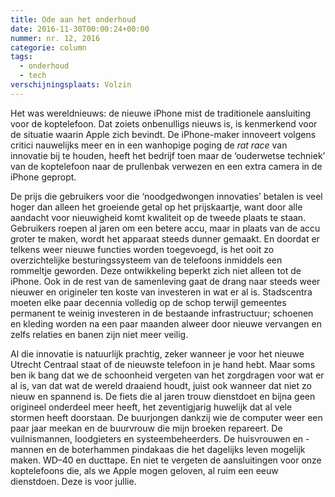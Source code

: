 ```yaml
---
title: Ode aan het onderhoud
date: 2016-11-30T00:00:24+00:00
nummer: nr. 12, 2016
categorie: column
tags:
  - onderhoud
  - tech
verschijningsplaats: Volzin
---
```

Het was wereldnieuws: de nieuwe iPhone mist de traditionele aansluiting voor de koptelefoon. Dat zoiets onbenulligs nieuws is, is kenmerkend voor de situatie waarin Apple zich bevindt. De iPhone-maker innoveert volgens critici nauwelijks meer en in een wanhopige poging de *rat race* van innovatie bij te houden, heeft het bedrijf toen maar de ‘ouderwetse techniek’ van de koptelefoon naar de prullenbak verwezen en een extra camera in de iPhone gepropt.

De prijs die gebruikers voor die ‘noodgedwongen innovaties’ betalen is veel hoger dan alleen het groeiende getal op het prijskaartje, want door alle aandacht voor nieuwigheid komt kwaliteit op de tweede plaats te staan. Gebruikers roepen al jaren om een betere accu, maar in plaats van de accu groter te maken, wordt het apparaat steeds dunner gemaakt. En doordat er telkens weer nieuwe functies worden toegevoegd, is het ooit zo overzichtelijke besturingssysteem van de telefoons inmiddels een rommeltje geworden.
Deze ontwikkeling beperkt zich niet alleen tot de iPhone. Ook in de rest van de samenleving gaat de drang naar steeds weer nieuwer en origineler ten koste van investeren in wat er al is. Stadscentra moeten elke paar decennia volledig op de schop terwijl gemeentes permanent te weinig investeren in de bestaande infrastructuur; schoenen en kleding worden na een paar maanden alweer door nieuwe vervangen en zelfs relaties en banen zijn niet meer veilig.

Al die innovatie is natuurlijk prachtig, zeker wanneer je voor het nieuwe Utrecht Centraal staat of de nieuwste telefoon in je hand hebt. Maar soms ben ik bang dat we de schoonheid vergeten van het zorgdragen voor wat er al is, van dat wat de wereld draaiend houdt, juist ook wanneer dat niet zo nieuw en spannend is. De fiets die al jaren trouw dienstdoet en bijna geen origineel onderdeel meer heeft, het zeventigjarig huwelijk dat al vele stormen heeft doorstaan. De buurjongen dankzij wie de computer weer een paar jaar meekan en de buurvrouw die mijn broeken repareert. De vuilnismannen, loodgieters en systeembeheerders. De huisvrouwen en -mannen en de boterhammen pindakaas die het dagelijks leven mogelijk maken. WD–40 en ducttape. En niet te vergeten de aansluitingen voor onze koptelefoons die, als we Apple mogen geloven, al ruim een eeuw dienstdoen. Deze is voor jullie.